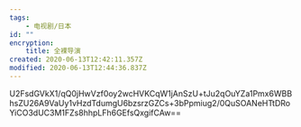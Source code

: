 ```yaml
---
tags:
    - 电视剧/日本
id: ""
encryption:
    title: 全裸导演
created: 2020-06-13T12:42:11.357Z
modified: 2020-06-13T12:44:36.837Z
---
```

U2FsdGVkX1/qQ0jHwVzf0oy2wcHVKCqW1jAnSzU+tJu2qOuYZa1Pmx6WBBhsZU26A9VaUy1vHzdTdumgU6bzsrzGZCs+3bPpmiug2/0QuSOANeHTtDRoYiCO3dUC3M1FZs8hhpLFh6GEfsQxgifCAw==